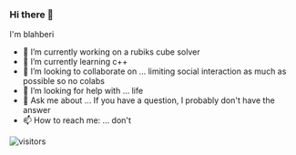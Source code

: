 ### Hi there 👋
I'm blahberi

- 🔭 I’m currently working on a rubiks cube solver
- 🌱 I’m currently learning c++
- 👯 I’m looking to collaborate on ... limiting social interaction as much as possible so no colabs
- 🤔 I’m looking for help with ... life
- 💬 Ask me about ... If you have a question, I probably don't have the answer
- 📫 How to reach me: ... don't

![visitors](https://visitor-badge.glitch.me/badge?page_id=page.id)


<!--
**blahberi/blahberi** is a ✨ _special_ ✨ repository because its `README.md` (this file) appears on your GitHub profile.

Here are some ideas to get you started:

- 🔭 I’m currently working on ...
- 🌱 I’m currently learning ...
- 👯 I’m looking to collaborate on ...
- 🤔 I’m looking for help with ...
- 💬 Ask me about ...
- 📫 How to reach me: ...
- 😄 Pronouns: ...
- ⚡ Fun fact: ...
-->
